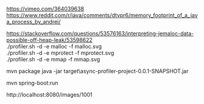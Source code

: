 https://vimeo.com/364039638
https://www.reddit.com/r/java/comments/dtvpr6/memory_footprint_of_a_java_process_by_andrei/

https://stackoverflow.com/questions/53576163/interpreting-jemaloc-data-possible-off-heap-leak/53598622  
./profiler.sh -d <duration> -e malloc -f malloc.svg <pid>  
./profiler.sh -d <duration> -e mprotect -f mprotect.svg <pid>  
./profiler.sh -d <duration> -e mmap -f mmap.svg <pid>

mvn package
java -jar target\async-profiler-project-0.0.1-SNAPSHOT.jar

mvn spring-boot:run

http://localhost:8080/images/1001 
